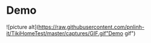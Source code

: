 # Demo #

![picture alt](https://raw.githubusercontent.com/pnlinh-it/TikiHomeTest/master/captures/GIF.gif"Demo gif")